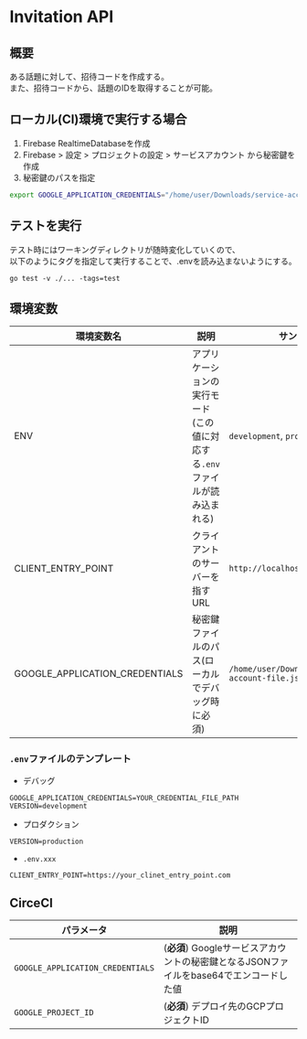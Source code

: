 # Invitation API

## 概要
ある話題に対して、招待コードを作成する。  
また、招待コードから、話題のIDを取得することが可能。  

## ローカル(CI)環境で実行する場合

1. Firebase RealtimeDatabaseを作成
2. Firebase > 設定 > プロジェクトの設定 > サービスアカウント から秘密鍵を作成
3. 秘密鍵のパスを指定

```bash
export GOOGLE_APPLICATION_CREDENTIALS="/home/user/Downloads/service-account-file.json"
```

## テストを実行
テスト時にはワーキングディレクトリが随時変化していくので、  
以下のようにタグを指定して実行することで、.envを読み込まないようにする。
```shell
go test -v ./... -tags=test
```

## 環境変数
| 環境変数名                     | 説明                                                                       | サンプル                                         |
| ------------------------------ | -------------------------------------------------------------------------- | ------------------------------------------------ |
| ENV                            | アプリケーションの実行モード(この値に対応する`.env`ファイルが読み込まれる) | `development`, `production`                      |
| CLIENT_ENTRY_POINT             | クライアントのサーバーを指すURL                                            | `http://localhost:3000`                          |
| GOOGLE_APPLICATION_CREDENTIALS | 秘密鍵ファイルのパス(ローカルでデバッグ時に必須)                           | `/home/user/Downloads/service-account-file.json` |


### `.env`ファイルのテンプレート
- デバッグ
```.env
GOOGLE_APPLICATION_CREDENTIALS=YOUR_CREDENTIAL_FILE_PATH
VERSION=development
```
- プロダクション
```.env
VERSION=production
```
- `.env.xxx`
```shell
CLIENT_ENTRY_POINT=https://your_clinet_entry_point.com
```

## CirceCI

| パラメータ                       | 説明                                                                                    |
| -------------------------------- | --------------------------------------------------------------------------------------- |
| `GOOGLE_APPLICATION_CREDENTIALS` | (**必須**) Googleサービスアカウントの秘密鍵となるJSONファイルをbase64でエンコードした値 |
| `GOOGLE_PROJECT_ID`              | (**必須**) デプロイ先のGCPプロジェクトID                                                |

